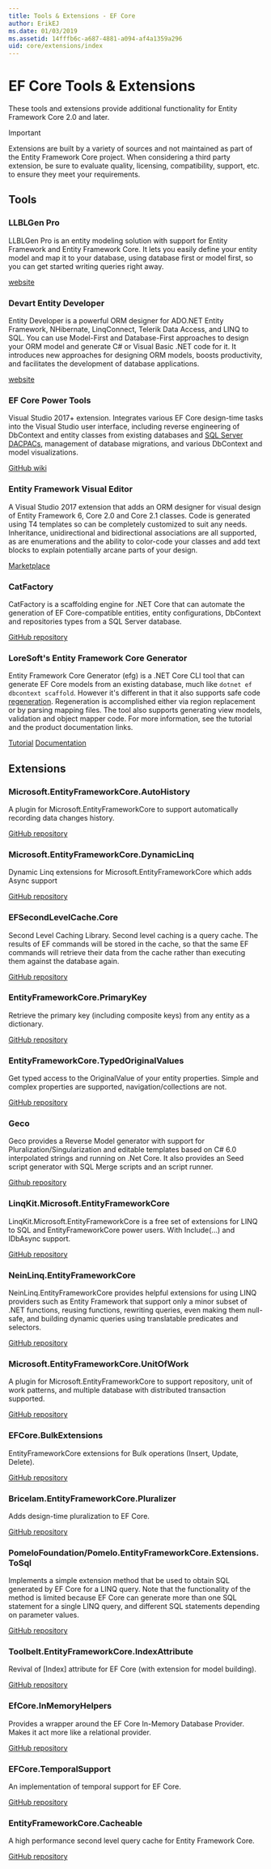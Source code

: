 ```yaml
---
title: Tools & Extensions - EF Core
author: ErikEJ
ms.date: 01/03/2019
ms.assetid: 14fffb6c-a687-4881-a094-af4a1359a296
uid: core/extensions/index
---
```


# EF Core Tools & Extensions

These tools and extensions provide additional functionality for Entity Framework Core 2.0 and later.

> [!IMPORTANT]  
> Extensions are built by a variety of sources and not maintained as part of the Entity Framework Core project. When considering a third party extension, be sure to evaluate quality, licensing, compatibility, support, etc. to ensure they meet your requirements.

## Tools

### LLBLGen Pro

LLBLGen Pro is an entity modeling solution with support for Entity Framework and Entity Framework Core. It lets you easily define your entity model and map it to your database, using database first or model first, so you can get started writing queries right away.

[website](https://www.llblgen.com/)

### Devart Entity Developer

Entity Developer is a powerful ORM designer for ADO.NET Entity Framework, NHibernate, LinqConnect, Telerik Data Access, and LINQ to SQL. You can use  Model-First and Database-First approaches to design your ORM model and generate C# or Visual Basic .NET code for it. It introduces new approaches for designing ORM models, boosts productivity, and facilitates the development of database applications.

[website](https://www.devart.com/entitydeveloper/)

### EF Core Power Tools

Visual Studio 2017+ extension. Integrates various EF Core design-time tasks into the Visual Studio user interface, including reverse engineering of DbContext and entity classes from existing databases and [SQL Server DACPACs](https://docs.microsoft.com/en-us/sql/relational-databases/data-tier-applications/data-tier-applications?view=sql-server-2017), management of database migrations, and various DbContext and model visualizations.

[GitHub wiki](https://github.com/ErikEJ/EFCorePowerTools/wiki)

### Entity Framework Visual Editor

A Visual Studio 2017 extension that adds an ORM designer for visual design of Entity Framework 6, Core 2.0 and Core 2.1 classes. Code is generated using T4 templates so can be completely customized to suit any needs. Inheritance, unidirectional and bidirectional associations are all supported, as are enumerations and the ability to color-code your classes and add text blocks to explain potentially arcane parts of your design.

[Marketplace](https://marketplace.visualstudio.com/items?itemName=michaelsawczyn.EFDesigner)

### CatFactory

CatFactory is a scaffolding engine for .NET Core that can automate the generation of EF Core-compatible entities, entity configurations, DbContext and repositories types from a SQL Server database.

[GitHub repository](https://github.com/hherzl/CatFactory.EntityFrameworkCore)

### LoreSoft's Entity Framework Core Generator

Entity Framework Core Generator (efg) is a .NET Core CLI tool that can generate EF Core models from an existing database, much like `dotnet ef dbcontext scaffold`. However it's different in that it also supports safe code [regeneration](https://efg.loresoft.com/en/latest/regeneration/). Regeneration is accomplished either via region replacement or by parsing mapping files. The tool also supports generating view models, validation and object mapper code. For more information, see the tutorial and the product documentation links.

[Tutorial](http://www.loresoft.com/Generate-ASP-NET-Web-API)
[Documentation](https://efg.loresoft.com/en/latest/)

## Extensions

### Microsoft.EntityFrameworkCore.AutoHistory

A plugin for Microsoft.EntityFrameworkCore to support automatically recording data changes history.

[GitHub repository](https://github.com/Arch/AutoHistory/)

### Microsoft.EntityFrameworkCore.DynamicLinq

Dynamic Linq extensions for Microsoft.EntityFrameworkCore which adds Async support

 [GitHub repository](https://github.com/StefH/System.Linq.Dynamic.Core/)

### EFSecondLevelCache.Core

Second Level Caching Library. Second level caching is a query cache. The results of EF commands will be stored in the cache, so that the same EF commands will retrieve their data from the cache rather than executing them against the database again.

[GitHub repository](https://github.com/VahidN/EFSecondLevelCache.Core/)

### EntityFrameworkCore.PrimaryKey

Retrieve the primary key (including composite keys) from any entity as a dictionary.

[GitHub repository](https://github.com/NickStrupat/EntityFramework.PrimaryKey/)

### EntityFrameworkCore.TypedOriginalValues

Get typed access to the OriginalValue of your entity properties. Simple and complex properties are supported, navigation/collections are not.

[GitHub repository](https://github.com/NickStrupat/EntityFramework.TypedOriginalValues/)

### Geco

Geco provides a Reverse Model generator with support for Pluralization/Singularization and editable templates based on C# 6.0 interpolated strings and running on .Net Core. It also provides an Seed script generator with SQL Merge scripts and an script runner.

[Github repository](https://github.com/iQuarc/Geco)

### LinqKit.Microsoft.EntityFrameworkCore

LinqKit.Microsoft.EntityFrameworkCore is a free set of extensions for LINQ to SQL and EntityFrameworkCore power users. With Include(...) and IDbAsync support.

[GitHub repository](https://github.com/scottksmith95/LINQKit/)

### NeinLinq.EntityFrameworkCore

NeinLinq.EntityFrameworkCore provides helpful extensions for using LINQ providers such as Entity Framework that support only a minor subset of .NET functions, reusing functions, rewriting queries, even making them null-safe, and building dynamic queries using translatable predicates and selectors.

[GitHub repository](https://github.com/axelheer/nein-linq/)

### Microsoft.EntityFrameworkCore.UnitOfWork

A plugin for Microsoft.EntityFrameworkCore to support repository, unit of work patterns, and multiple database with distributed transaction supported.

[GitHub repository](https://github.com/Arch/UnitOfWork/)

### EFCore.BulkExtensions

EntityFrameworkCore extensions for Bulk operations (Insert, Update, Delete).

[GitHub repository](https://github.com/borisdj/EFCore.BulkExtensions)

### Bricelam.EntityFrameworkCore.Pluralizer

Adds design-time pluralization to EF Core.

[GitHub repository](https://github.com/bricelam/EFCore.Pluralizer)

### PomeloFoundation/Pomelo.EntityFrameworkCore.Extensions.ToSql

Implements a simple extension method that be used to obtain SQL generated by EF Core for a LINQ query. Note that the functionality of the method is limited because EF Core can generate more than one SQL statement for a single LINQ query, and different SQL statements depending on parameter values.

[GitHub repository](https://github.com/PomeloFoundation/Pomelo.EntityFrameworkCore.Extensions.ToSql)

### Toolbelt.EntityFrameworkCore.IndexAttribute

Revival of [Index] attribute for EF Core (with extension for model building).

[GitHub repository](https://github.com/jsakamoto/EntityFrameworkCore.IndexAttribute)

### EfCore.InMemoryHelpers

Provides a wrapper around the EF Core In-Memory Database Provider. Makes it act more like a relational provider.

[GitHub repository](https://github.com/SimonCropp/EfCore.InMemoryHelpers)

### EFCore.TemporalSupport

An implementation of temporal support for EF Core.

[GitHub repository](https://github.com/cpoDesign/EFCore.TemporalSupport)

### EntityFrameworkCore.Cacheable

A high performance second level query cache for Entity Framework Core.

[GitHub repository](https://github.com/SteffenMangold/EntityFrameworkCore.Cacheable)
